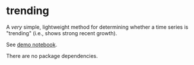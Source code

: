 # trending
A *very* simple, lightweight method for determining whether a time series is "trending" (i.e., shows strong recent growth).

See [demo notebook](https://github.com/sipolac/trending/blob/master/demo.ipynb).

There are no package dependencies.
